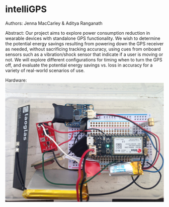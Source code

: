 # intelliGPS

Authors: Jenna MacCarley & Aditya Ranganath

Abstract:
Our project aims to explore power consumption reduction in wearable devices with standalone GPS functionality. We wish to determine the potential energy savings resulting from powering down the GPS receiver as needed, without sacrificing tracking accuracy, using cues from onboard sensors such as a vibration/shock sensor that indicate if a user is moving or not. We will explore different configurations for timing when to turn the GPS off, and evaluate the potential energy savings vs. loss in accuracy for a variety of real-world scenarios of use.

Hardware:
![Hardware](https://raw.githubusercontent.com/jmaccarl/intelliGPS/master/media/hardware.JPG)
